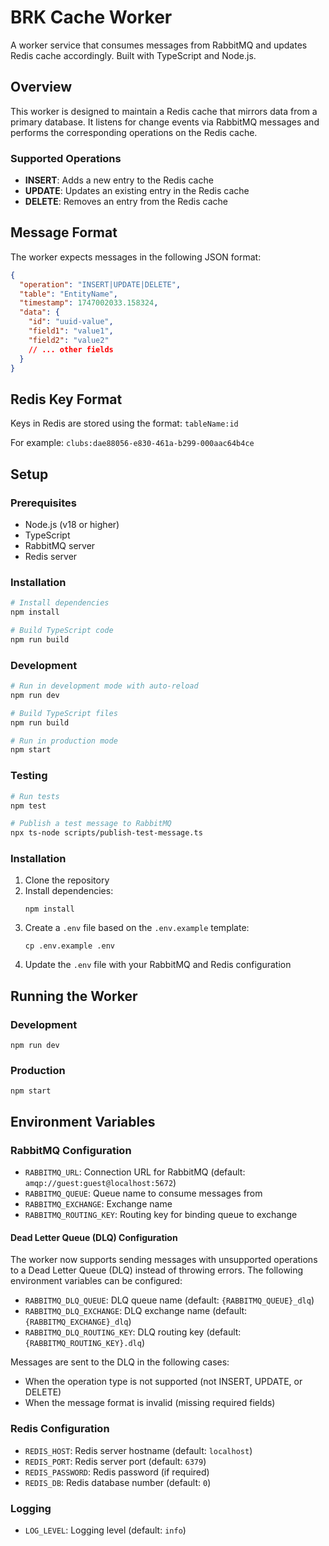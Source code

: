 # BRK Cache Worker

A worker service that consumes messages from RabbitMQ and updates Redis cache accordingly. Built with TypeScript and Node.js.

## Overview

This worker is designed to maintain a Redis cache that mirrors data from a primary database. It listens for change events via RabbitMQ messages and performs the corresponding operations on the Redis cache.

### Supported Operations

- **INSERT**: Adds a new entry to the Redis cache
- **UPDATE**: Updates an existing entry in the Redis cache
- **DELETE**: Removes an entry from the Redis cache

## Message Format

The worker expects messages in the following JSON format:

```json
{
  "operation": "INSERT|UPDATE|DELETE",
  "table": "EntityName",
  "timestamp": 1747002033.158324,
  "data": {
    "id": "uuid-value",
    "field1": "value1",
    "field2": "value2"
    // ... other fields
  }
}
```

## Redis Key Format

Keys in Redis are stored using the format: `tableName:id`

For example: `clubs:dae88056-e830-461a-b299-000aac64b4ce`

## Setup

### Prerequisites

- Node.js (v18 or higher)
- TypeScript
- RabbitMQ server
- Redis server

### Installation

```bash
# Install dependencies
npm install

# Build TypeScript code
npm run build
```

### Development

```bash
# Run in development mode with auto-reload
npm run dev

# Build TypeScript files
npm run build

# Run in production mode
npm start
```

### Testing

```bash
# Run tests
npm test

# Publish a test message to RabbitMQ
npx ts-node scripts/publish-test-message.ts
```

### Installation

1. Clone the repository
2. Install dependencies:
   ```
   npm install
   ```
3. Create a `.env` file based on the `.env.example` template:
   ```
   cp .env.example .env
   ```
4. Update the `.env` file with your RabbitMQ and Redis configuration

## Running the Worker

### Development

```
npm run dev
```

### Production

```
npm start
```

## Environment Variables

### RabbitMQ Configuration
- `RABBITMQ_URL`: Connection URL for RabbitMQ (default: `amqp://guest:guest@localhost:5672`)
- `RABBITMQ_QUEUE`: Queue name to consume messages from
- `RABBITMQ_EXCHANGE`: Exchange name
- `RABBITMQ_ROUTING_KEY`: Routing key for binding queue to exchange

#### Dead Letter Queue (DLQ) Configuration
The worker now supports sending messages with unsupported operations to a Dead Letter Queue (DLQ) instead of throwing errors. The following environment variables can be configured:

- `RABBITMQ_DLQ_QUEUE`: DLQ queue name (default: `{RABBITMQ_QUEUE}_dlq`)
- `RABBITMQ_DLQ_EXCHANGE`: DLQ exchange name (default: `{RABBITMQ_EXCHANGE}_dlq`)
- `RABBITMQ_DLQ_ROUTING_KEY`: DLQ routing key (default: `{RABBITMQ_ROUTING_KEY}.dlq`)

Messages are sent to the DLQ in the following cases:
- When the operation type is not supported (not INSERT, UPDATE, or DELETE)
- When the message format is invalid (missing required fields)

### Redis Configuration
- `REDIS_HOST`: Redis server hostname (default: `localhost`)
- `REDIS_PORT`: Redis server port (default: `6379`)
- `REDIS_PASSWORD`: Redis password (if required)
- `REDIS_DB`: Redis database number (default: `0`)

### Logging
- `LOG_LEVEL`: Logging level (default: `info`)